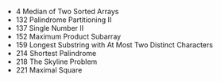 * 4   Median of Two Sorted Arrays
* 132   Palindrome Partitioning II
* 137   Single Number II
* 152   Maximum Product Subarray
* 159   Longest Substring with At Most Two Distinct Characters
* 214   Shortest Palindrome
* 218   The Skyline Problem
* 221   Maximal Square
